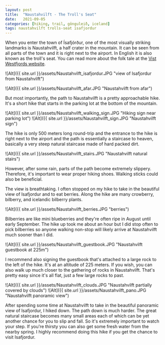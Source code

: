 ```yaml
---
layout: post
title:  "Naustahvilft - The Troll's Seat"
date:   2021-09-05
categories: [hiking, trail, gönguleið, iceland]
tags: naustahvilft trolls-seat isafjordur
---
```


When you enter the town of Ísafjórður, one of the most visually striking
landmarks is Naustahvilft, a half crater in the mountain. It can be seen from
all parts of the town and it is right next to the airport. In English it is
also known as the troll's seat. You can read more about the folk tale at the
[Vist Westfjords website][westfjords].

![Alt]({{ site.url }}/assets/Naustahvilft_isafjordur.JPG "view of Isafjordur from Naustahvilft")

![Alt]({{ site.url }}/assets/Naustahvilft_afar.JPG "Naustahvilft from afar")

But most importantly, the path to Naustahvilft is a pretty approachable hike.
It's a short hike that starts in the parking lot at the bottom of the mountain.


![Alt]({{ site.url }}/assets/Naustahvilft_walking_sign.JPG "Hiking sign near parking lot")
![Alt]({{ site.url }}/assets/Naustahvilft_sign.JPG "Naustahvilft sign")

The hike is only 500 meters long round-trip and the entrance to the hike is
right next to the airport and the path is essentially a staircase to heaven,
basically a very steep natural staircase made of hard packed dirt. 

![Alt]({{ site.url }}/assets/Naustahvilft_stairs.JPG "Naustahvilft natural stairs")

However, after some rain, parts of the path become extremely slippery.
Therefore, it's important to wear proper hiking shoes. Walking sticks could
also be beneficial.

The view is breathtaking. I often stopped on my hike to take in the beautiful
view of Isafjordur and to eat berries. Along the hike are many crowberry,
bilberry, and icelandic bilberry plants. 

![Alt]({{ site.url }}/assets/Naustahvilft_berries.JPG "berries")

Bilberries are like mini blueberries
and they're often ripe in August until early September. The hike up took me
about an hour but I did stop often to pick bilberries so anyone walking
non-stop will likely arrive at Naustahvilft much sooner than I did.

![Alt]({{ site.url }}/assets/Naustahvilft_guestbook.JPG "Naustahvilft guestbook at 225m")

I recommend also signing the guestbook that's attached to a large rock to the
left of the hike. It's at an altitude of 225 meters. If you wish, you can also
walk up much closer to the gathering of rocks in Naustahvilft. That's pretty
easy since it's all flat, just a few large rocks to past.

![Alt]({{ site.url }}/assets/Naustahvilft_clouds.JPG "Naustahvilft partially covered by clouds")
![Alt]({{ site.url }}/assets/Naustahvilft_pano.JPG "Naustahvilft panoramic view")

After spending some time at Naustahvilft to take in the beautiful panoramic
view of Isafjordur, I hiked down. The path down is much harder. The great
natural staircase becomes many small areas each of which can be yet another
chance for you to slip and fall. So it's extremely important to watch your
step. If you're thirsty you can also get some fresh water from the nearby
spring. I highly recommend doing this hike if you get the chance to visit
Isafjordur.

[westfjords]: https://www.westfjords.is/en/place/naustahvilft
